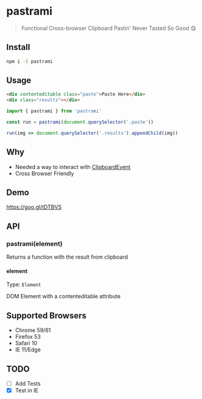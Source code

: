 # pastrami
> Functional Cross-browser Clipboard Pastin' Never Tasted So Good :yum:

## Install
```sh
npm i -S pastrami
```

## Usage

```html
<div contenteditable class="paste">Paste Here</div>
<div class="results"></div>
```

```js
import { pastrami } from 'pastrami'

const run = pastrami(document.querySelector('.paste'))

run(img => document.querySelector('.results').appendChild(img))
```

## Why
- Needed a way to interact with [ClipboardEvent](https://developer.mozilla.org/en-US/docs/Web/API/ClipboardEvent)
- Cross Browser Friendly

## Demo
https://goo.gl/tDTBVS

## API

### pastrami(element)

Returns a function with the result from clipboard

#### element
Type: `Element`

DOM Element with a contenteditable attribute


## Supported Browsers
- Chrome 59/61
- Firefox 53
- Safari 10
- IE 11/Edge

## TODO
- [ ] Add Tests
- [X] Test in IE
